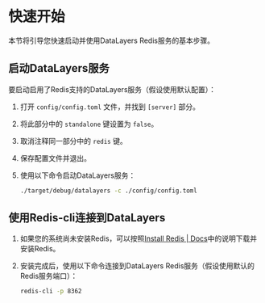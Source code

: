 # 快速开始

本节将引导您快速启动并使用DataLayers Redis服务的基本步骤。

## 启动DataLayers服务

要启动启用了Redis支持的DataLayers服务（假设使用默认配置）：

1. 打开 `config/config.toml` 文件，并找到 `[server]` 部分。
2. 将此部分中的 `standalone` 键设置为 `false`。
3. 取消注释同一部分中的 `redis` 键。
4. 保存配置文件并退出。
5. 使用以下命令启动DataLayers服务：

    ```bash
    ./target/debug/datalayers -c ./config/config.toml
    ```

## 使用Redis-cli连接到DataLayers

1. 如果您的系统尚未安装Redis，可以按照[Install Redis | Docs](https://redis.io/docs/latest/operate/oss_and_stack/install/install-redis/)中的说明下载并安装Redis。
2. 安装完成后，使用以下命令连接到DataLayers Redis服务（假设使用默认的Redis服务端口）：

    ```bash
    redis-cli -p 8362
    ```